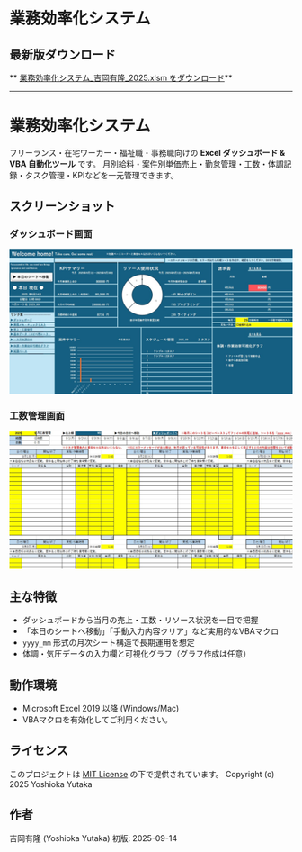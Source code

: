 # 業務効率化システム

## 最新版ダウンロード
** [業務効率化システム_吉岡有隆_2025.xlsm をダウンロード](docs/業務効率化システム_吉岡有隆_2025.xlsm)**  

---

# 業務効率化システム

フリーランス・在宅ワーカー・福祉職・事務職向けの **Excel ダッシュボード & VBA 自動化ツール** です。
月別給料・案件別単価売上・勤怠管理・工数・体調記録・タスク管理・KPIなどを一元管理できます。

## スクリーンショット

### ダッシュボード画面
![ダッシュボード](docs/img/業務効率化システムスクリーンショット_01.jpg)

### 工数管理画面
![工数管理](docs/img/業務効率化システムスクリーンショット_02.jpg)

## 主な特徴
- ダッシュボードから当月の売上・工数・リソース状況を一目で把握
- 「本日のシートへ移動」「手動入力内容クリア」など実用的なVBAマクロ
- `yyyy_mm` 形式の月次シート構造で長期運用を想定
- 体調・気圧データの入力欄と可視化グラフ（グラフ作成は任意）

## 動作環境
- Microsoft Excel 2019 以降 (Windows/Mac)
- VBAマクロを有効化してご利用ください。

## ライセンス
このプロジェクトは [MIT License](LICENSE) の下で提供されています。
Copyright (c) 2025 Yoshioka Yutaka

## 作者
吉岡有隆 (Yoshioka Yutaka)
初版: 2025-09-14
